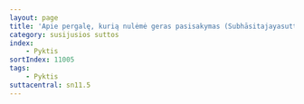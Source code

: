 ```yaml
---
layout: page
title: 'Apie pergalę, kurią nulėmė geras pasisakymas (Subhāsitajayasuttaṃ, SN 11.5)'
category: susijusios suttos
index: 
    - Pyktis
sortIndex: 11005
tags:
    - Pyktis
suttacentral: sn11.5
---
```

